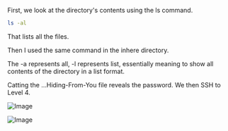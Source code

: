 First, we look at the directory's contents using the ls command.

```bash 
ls -al
```
That lists all the files. 

Then I used the same command in the inhere directory.

The -a represents all, -l represents list, essentially meaning to show all contents of the directory in a list format.

Catting the ...Hiding-From-You file reveals the password. We then SSH to Level 4.

![Image](https://github.com/user-attachments/assets/0902f662-6611-42c7-a703-c750fa153f09)

![Image](https://github.com/user-attachments/assets/2b4f7da1-bfad-40d9-97cd-89522dbb09da)
